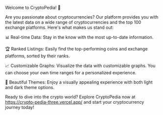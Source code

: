 Welcome to CryptoPedia! 🚀

Are you passionate about cryptocurrencies? Our platform provides you with the latest data on a wide range of cryptocurrencies and the top 100 exchange platforms. Here's what makes us stand out:

📊 Real-time Data: Stay in the know with the most up-to-date information.

🏆 Ranked Listings: Easily find the top-performing coins and exchange platforms, sorted by their ranks.

📈 Customizable Graphs: Visualize the data with customizable graphs. You can choose your own time ranges for a personalized experience.

🎨 Beautiful Themes: Enjoy a visually appealing experience with both light and dark theme options.

Ready to dive into the crypto world? Explore CryptoPedia now at https://crypto-pedia-three.vercel.app/ and start your cryptocurrency journey today!
